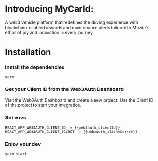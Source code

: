 # Introducing MyCarId:

A web3 vehicle platform that redefines the driving experience with blockchain-enabled rewards and maintenance alerts tailored to Mazda's ethos of joy and innovation in every journey.

# Installation

### Install the dependencies

    yarn

### Get your Client ID from the Web3Auth Dashboard

Visit the [Web3Auth Dashboard](https://dashboard.web3auth.io/) and create a new project. Use the Client ID of the project to start your integration.

### Set envs

    REACT_APP_WEB3AUTH_CLIENT_ID  = {{web3auth_clientId}}
    REACT_APP_WEB3AUTH_CLIENT_SECRET  = {{web3auth_clientSecret}}

### Enjoy your dev

    yarn start
